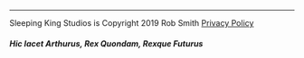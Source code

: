 <hr>

<p class="text-center">
  Sleeping King Studios is <i class="fa fa-copyright"></i> Copyright 2019 Rob Smith
  <i class="fa fa-fw fa-minus"></i>
  <a href="/about/privacy.html" target="_blank">
    Privacy Policy
  </a>
</p>

<h5 class="text-center" style="margin-bottom: 20px;">
  <em>Hic Iacet Arthurus, Rex Quondam, Rexque Futurus</em>
</h5>

